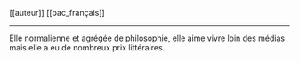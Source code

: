 [[auteur]] [[bac_français]]
___
Elle normalienne et agrégée de philosophie, elle aime vivre loin des médias mais elle a eu de nombreux prix littéraires.